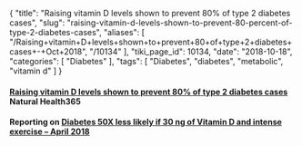 {
    "title": "Raising vitamin D levels shown to prevent 80% of type 2 diabetes cases",
    "slug": "raising-vitamin-d-levels-shown-to-prevent-80-percent-of-type-2-diabetes-cases",
    "aliases": [
        "/Raising+vitamin+D+levels+shown+to+prevent+80+of+type+2+diabetes+cases+-+Oct+2018",
        "/10134"
    ],
    "tiki_page_id": 10134,
    "date": "2018-10-18",
    "categories": [
        "Diabetes"
    ],
    "tags": [
        "Diabetes",
        "diabetes",
        "metabolic",
        "vitamin d"
    ]
}


#### [Raising vitamin D levels shown to prevent 80% of type 2 diabetes cases](https://www.naturalhealth365.com/vitamin-d-levels-diabetes-news-2736.html) Natural Health365

#### Reporting on [Diabetes 50X less likely if 30 ng of Vitamin D and intense exercise – April 2018](/posts/diabetes-50x-less-likely-if-30-ng-of-vitamin-d-and-intense-exercise)